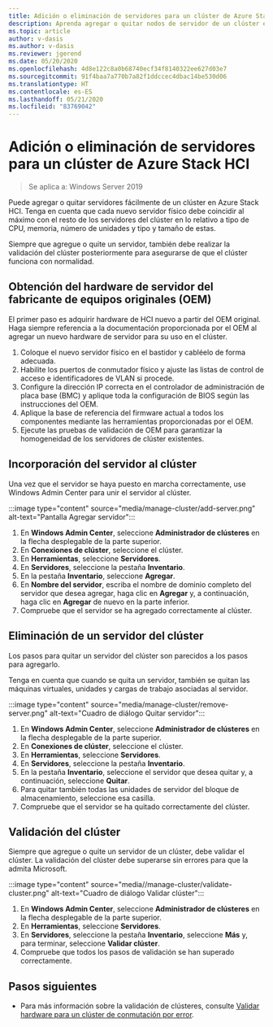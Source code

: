 ```yaml
---
title: Adición o eliminación de servidores para un clúster de Azure Stack HCI
description: Aprenda agregar o quitar nodos de servidor de un clúster en Azure Stack HCI
ms.topic: article
author: v-dasis
ms.author: v-dasis
ms.reviewer: jgerend
ms.date: 05/20/2020
ms.openlocfilehash: 4d8e122c8a0b68740ecf34f8140322ee627d03e7
ms.sourcegitcommit: 91f4baa7a770b7a82f1ddccec4dbac14be530d06
ms.translationtype: HT
ms.contentlocale: es-ES
ms.lasthandoff: 05/21/2020
ms.locfileid: "83769042"
---
```

# <a name="add-or-remove-servers-for-an-azure-stack-hci-cluster"></a>Adición o eliminación de servidores para un clúster de Azure Stack HCI

> Se aplica a: Windows Server 2019

Puede agregar o quitar servidores fácilmente de un clúster en Azure Stack HCI. Tenga en cuenta que cada nuevo servidor físico debe coincidir al máximo con el resto de los servidores del clúster en lo relativo a tipo de CPU, memoria, número de unidades y tipo y tamaño de estas.

Siempre que agregue o quite un servidor, también debe realizar la validación del clúster posteriormente para asegurarse de que el clúster funciona con normalidad.

## <a name="obtain-server-hardware-from-your-oem"></a>Obtención del hardware de servidor del fabricante de equipos originales (OEM)

El primer paso es adquirir hardware de HCI nuevo a partir del OEM original. Haga siempre referencia a la documentación proporcionada por el OEM al agregar un nuevo hardware de servidor para su uso en el clúster.

1. Coloque el nuevo servidor físico en el bastidor y cabléelo de forma adecuada.
1. Habilite los puertos de conmutador físico y ajuste las listas de control de acceso e identificadores de VLAN si procede.
1. Configure la dirección IP correcta en el controlador de administración de placa base (BMC) y aplique toda la configuración de BIOS según las instrucciones del OEM.
1. Aplique la base de referencia del firmware actual a todos los componentes mediante las herramientas proporcionadas por el OEM.
1. Ejecute las pruebas de validación de OEM para garantizar la homogeneidad de los servidores de clúster existentes.

## <a name="add-the-server-to-the-cluster"></a>Incorporación del servidor al clúster

Una vez que el servidor se haya puesto en marcha correctamente, use Windows Admin Center para unir el servidor al clúster.

:::image type="content" source="media/manage-cluster/add-server.png" alt-text="Pantalla Agregar servidor":::

1. En **Windows Admin Center**, seleccione **Administrador de clústeres** en la flecha desplegable de la parte superior.
1. En **Conexiones de clúster**, seleccione el clúster.
1. En **Herramientas**, seleccione **Servidores**.
1. En **Servidores**, seleccione la pestaña **Inventario**.
1. En la pestaña **Inventario**, seleccione **Agregar**.
1. En **Nombre del servidor**, escriba el nombre de dominio completo del servidor que desea agregar, haga clic en **Agregar** y, a continuación, haga clic en **Agregar** de nuevo en la parte inferior.
1. Compruebe que el servidor se ha agregado correctamente al clúster.

## <a name="remove-a-server-from-the-cluster"></a>Eliminación de un servidor del clúster

Los pasos para quitar un servidor del clúster son parecidos a los pasos para agregarlo.

Tenga en cuenta que cuando se quita un servidor, también se quitan las máquinas virtuales, unidades y cargas de trabajo asociadas al servidor.

:::image type="content" source="media/manage-cluster/remove-server.png" alt-text="Cuadro de diálogo Quitar servidor":::

1. En **Windows Admin Center**, seleccione **Administrador de clústeres** en la flecha desplegable de la parte superior.
1. En **Conexiones de clúster**, seleccione el clúster.
1. En **Herramientas**, seleccione **Servidores**.
1. En **Servidores**, seleccione la pestaña **Inventario**.
1. En la pestaña **Inventario**, seleccione el servidor que desea quitar y, a continuación, seleccione **Quitar**.
1. Para quitar también todas las unidades de servidor del bloque de almacenamiento, seleccione esa casilla.
1. Compruebe que el servidor se ha quitado correctamente del clúster.

## <a name="validate-the-cluster"></a>Validación del clúster

Siempre que agregue o quite un servidor de un clúster, debe validar el clúster. La validación del clúster debe superarse sin errores para que la admita Microsoft.

:::image type="content" source="media//manage-cluster/validate-cluster.png" alt-text="Cuadro de diálogo Validar clúster":::

1. En **Windows Admin Center**, seleccione **Administrador de clústeres** en la flecha desplegable de la parte superior.
1. En **Herramientas**, seleccione **Servidores**.
1. En **Servidores**, seleccione la pestaña **Inventario**, seleccione **Más** y, para terminar, seleccione **Validar clúster**.
1. Compruebe que todos los pasos de validación se han superado correctamente.

## <a name="next-steps"></a>Pasos siguientes

- Para más información sobre la validación de clústeres, consulte [Validar hardware para un clúster de conmutación por error](https://docs.microsoft.com/previous-versions/windows/it-pro/windows-server-2012-R2-and-2012/jj134244(v=ws.11)).